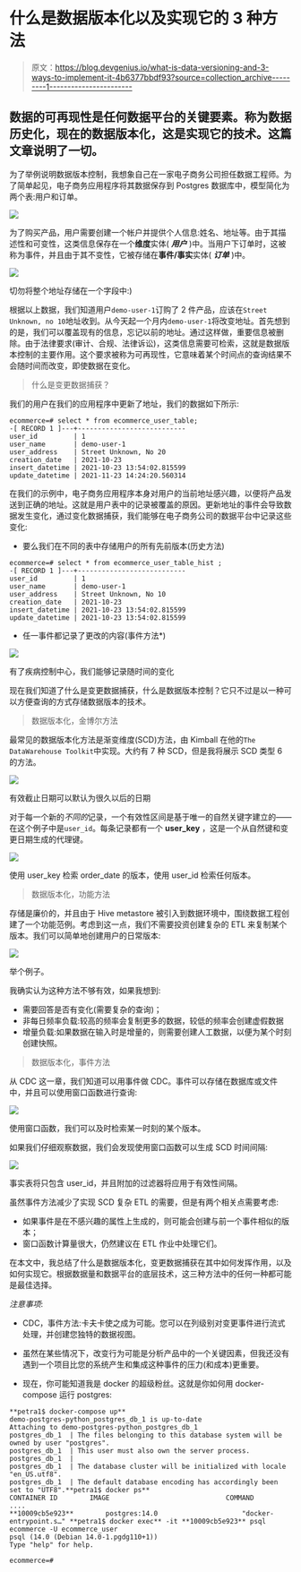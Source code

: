 # 什么是数据版本化以及实现它的 3 种方法

> 原文：<https://blog.devgenius.io/what-is-data-versioning-and-3-ways-to-implement-it-4b6377bbdf93?source=collection_archive---------1----------------------->

## 数据的可再现性是任何数据平台的关键要素。称为数据历史化，现在的数据版本化，这是实现它的技术。这篇文章说明了一切。

为了举例说明数据版本控制，我想象自己在一家电子商务公司担任数据工程师。为了简单起见，电子商务应用程序将其数据保存到 Postgres 数据库中，模型简化为两个表:用户和订单。

![](img/b8f68fd144f8d3a60b060499838636ed.png)

为了购买产品，用户需要创建一个帐户并提供个人信息:姓名、地址等。由于其描述性和可变性，这类信息保存在一个**维度**实体( ***用户*** )中。当用户下订单时，这被称为事件，并且由于其不变性，它被存储在**事件/事实**实体( ***订单*** )中。

![](img/0bb79b6e684172b806c2c6fba7096e67.png)

切勿将整个地址存储在一个字段中:)

根据以上数据，我们知道用户`demo-user-1`订购了 2 件产品，应该在`Street Unknown, no 10`地址收到。从今天起一个月内`demo-user-1`将改变地址。首先想到的是，我们可以覆盖现有的信息，忘记以前的地址。通过这样做，重要信息被删除。由于法律要求(审计、合规、法律诉讼)，这类信息需要可检索，这就是数据版本控制的主要作用。这个要求被称为可再现性，它意味着某个时间点的查询结果不会随时间而改变，即使数据在变化。

> 什么是变更数据捕获？

我们的用户在我们的应用程序中更新了地址，我们的数据如下所示:

```
ecommerce=# select * from ecommerce_user_table;
-[ RECORD 1 ]---+---------------------------
user_id         | 1
user_name       | demo-user-1
user_address    | Street Unknown, No 20
creation_date   | 2021-10-23
insert_datetime | 2021-10-23 13:54:02.815599
update_datetime | 2021-11-23 14:24:20.560314
```

在我们的示例中，电子商务应用程序本身对用户的当前地址感兴趣，以便将产品发送到正确的地址。这就是用户表中的记录被覆盖的原因。更新地址的事件会导致数据发生变化，通过变化数据捕获，我们能够在电子商务公司的数据平台中记录这些变化:

*   要么我们在不同的表中存储用户的所有先前版本(历史方法)

```
ecommerce=# select * from ecommerce_user_table_hist ;
-[ RECORD 1 ]---+---------------------------
user_id         | 1
user_name       | demo-user-1
user_address    | Street Unknown, No 10
creation_date   | 2021-10-23
insert_datetime | 2021-10-23 13:54:02.815599
update_datetime | 2021-10-23 13:54:02.815599
```

*   任一事件都记录了更改的内容(事件方法*)

![](img/1b23860bb6a35b171952a59b71c7b0b8.png)

有了疾病控制中心，我们能够记录随时间的变化

现在我们知道了什么是变更数据捕获，什么是数据版本控制？它只不过是以一种可以方便查询的方式存储数据版本的技术。

> 数据版本化，金博尔方法

最常见的数据版本化方法是渐变维度(SCD)方法，由 Kimball 在他的`The DataWarehouse Toolkit`中实现。大约有 7 种 SCD，但是我将展示 SCD 类型 6 的方法。

![](img/9e0e09dcadf4b2fadf39f5be6c5bf8e5.png)

有效截止日期可以默认为很久以后的日期

对于每一个新的*不同的*记录，一个有效性区间是基于唯一的自然关键字建立的——在这个例子中是`user_id`。每条记录都有一个 **user_key** ，这是一个从自然键和变更日期生成的代理键。

![](img/a4b55f7d33626c7d5ab6c370a99bad98.png)

使用 user_key 检索 order_date 的版本，使用 user_id 检索任何版本。

> 数据版本化，功能方法

存储是廉价的，并且由于 Hive metastore 被引入到数据环境中，围绕数据工程创建了一个功能范例。考虑到这一点，我们不需要投资创建复杂的 ETL 来复制某个版本。我们可以简单地创建用户的日常版本:

![](img/2ff308f0219ba80cadda392984998bc8.png)

举个例子。

我确实认为这种方法不够有效，如果我想到:

*   需要回答是否有变化(需要复杂的查询)；
*   非每日频率负载:较高的频率会复制更多的数据，较低的频率会创建虚假数据
*   增量负载:如果数据在输入时是增量的，则需要创建人工数据，以便为某个时刻创建快照。

> 数据版本化，事件方法

从 CDC 这一章，我们知道可以用事件做 CDC。事件可以存储在数据库或文件中，并且可以使用窗口函数进行查询:

![](img/c50afafed4553482fc9c883bf871ad94.png)

使用窗口函数，我们可以及时检索某一时刻的某个版本。

如果我们仔细观察数据，我们会发现使用窗口函数可以生成 SCD 时间间隔:

![](img/38953f1ef43c1a99a2c834ec8e20a4c6.png)

事实表将只包含 user_id，并且附加的过滤器将应用于有效性间隔。

虽然事件方法减少了实现 SCD 复杂 ETL 的需要，但是有两个相关点需要考虑:

*   如果事件是在不感兴趣的属性上生成的，则可能会创建与前一个事件相似的版本；
*   窗口函数计算量很大，仍然建议在 ETL 作业中处理它们。

在本文中，我总结了什么是数据版本化，变更数据捕获在其中如何发挥作用，以及如何实现它。根据数据量和数据平台的底层技术，这三种方法中的任何一种都可能是最佳选择。

*注意事项*:

*   CDC，事件方法:卡夫卡使之成为可能。您可以在列级别对变更事件进行流式处理，并创建您独特的数据视图。

*   虽然在某些情况下，改变行为可能是分析产品中的一个关键因素，但我还没有遇到一个项目比您的系统产生和集成这种事件的压力(和成本)更重要。
*   现在，你可能知道我是 docker 的超级粉丝。这就是你如何用 docker-compose 运行 postgres:

```
**petra1$ docker-compose up** 
demo-postgres-python_postgres_db_1 is up-to-date
Attaching to demo-postgres-python_postgres_db_1
postgres_db_1  | The files belonging to this database system will be owned by user "postgres".
postgres_db_1  | This user must also own the server process.
postgres_db_1  | 
postgres_db_1  | The database cluster will be initialized with locale "en_US.utf8".
postgres_db_1  | The default database encoding has accordingly been set to "UTF8".**petra1$ docker ps**
CONTAINER ID        IMAGE                             COMMAND                  
....
**10009cb5e923**        postgres:14.0                     "docker-entrypoint.s…" **petra1$ docker exec** -it **10009cb5e923** psql ecommerce -U ecommerce_user
psql (14.0 (Debian 14.0-1.pgdg110+1))
Type "help" for help.

ecommerce=# 
```
